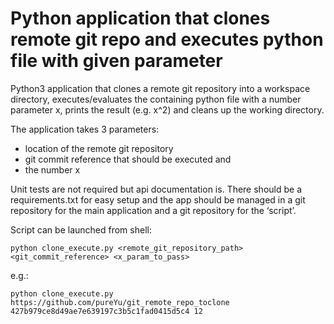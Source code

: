 # Python application that clones remote git repo and executes python file with given parameter

Python3 application that
clones a remote git repository into a workspace directory,
executes/evaluates the containing python file with a number parameter x,
prints the result (e.g. x^2) and
cleans up the working directory.

The application takes 3 parameters:
- location of the remote git repository
- git commit reference that should be executed and
- the number x

Unit tests are not required but api documentation is. There should be a requirements.txt for easy setup and the app should be managed in a git repository for the main application and a git repository for the ‘script’.

Script can be launched from shell:

```
python clone_execute.py <remote_git_repository_path> <git_commit_reference> <x_param_to_pass>
```


e.g.:
```
python clone_execute.py https://github.com/pureYu/git_remote_repo_toclone 427b979ce8d49ae7e639197c3b5c1fad0415d5c4 12
```


